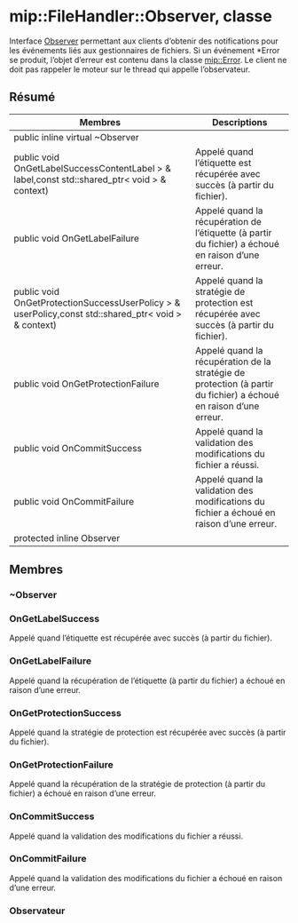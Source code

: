 # <a name="class-mipfilehandlerobserver"></a>mip::FileHandler::Observer, classe 
Interface [Observer](#classmip_1_1_file_handler_1_1_observer) permettant aux clients d’obtenir des notifications pour les événements liés aux gestionnaires de fichiers.
Si un événement *Error se produit, l’objet d’erreur est contenu dans la classe [mip::Error](#classmip_1_1_error). Le client ne doit pas rappeler le moteur sur le thread qui appelle l’observateur.
## <a name="summary"></a>Résumé
 Membres                        | Descriptions                                
--------------------------------|---------------------------------------------
public inline virtual  ~Observer | 
public void OnGetLabelSuccessContentLabel > & label,const std::shared_ptr< void > & context) | Appelé quand l’étiquette est récupérée avec succès (à partir du fichier).
public void OnGetLabelFailure | Appelé quand la récupération de l’étiquette (à partir du fichier) a échoué en raison d’une erreur.
public void OnGetProtectionSuccessUserPolicy > & userPolicy,const std::shared_ptr< void > & context) | Appelé quand la stratégie de protection est récupérée avec succès (à partir du fichier).
public void OnGetProtectionFailure | Appelé quand la récupération de la stratégie de protection (à partir du fichier) a échoué en raison d’une erreur.
public void OnCommitSuccess | Appelé quand la validation des modifications du fichier a réussi.
public void OnCommitFailure | Appelé quand la validation des modifications du fichier a échoué en raison d’une erreur.
protected inline  Observer | 
## <a name="members"></a>Membres
### <a name="observer"></a>~Observer
### <a name="ongetlabelsuccess"></a>OnGetLabelSuccess
Appelé quand l’étiquette est récupérée avec succès (à partir du fichier).
### <a name="ongetlabelfailure"></a>OnGetLabelFailure
Appelé quand la récupération de l’étiquette (à partir du fichier) a échoué en raison d’une erreur.
### <a name="ongetprotectionsuccess"></a>OnGetProtectionSuccess
Appelé quand la stratégie de protection est récupérée avec succès (à partir du fichier).
### <a name="ongetprotectionfailure"></a>OnGetProtectionFailure
Appelé quand la récupération de la stratégie de protection (à partir du fichier) a échoué en raison d’une erreur.
### <a name="oncommitsuccess"></a>OnCommitSuccess
Appelé quand la validation des modifications du fichier a réussi.
### <a name="oncommitfailure"></a>OnCommitFailure
Appelé quand la validation des modifications du fichier a échoué en raison d’une erreur.
### <a name="observer"></a>Observateur